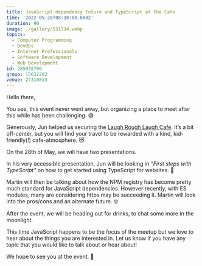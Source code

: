 ```yaml
---
title: JavaScript dependency future and TypeScript at the Café
time: '2022-05-28T08:30:00.000Z'
duration: 90
image: ./gallery/531734.webp
topics:
  - Computer Programming
  - DevOps
  - Internet Professionals
  - Software Development
  - Web Development
id: 285938706
group: 15632202
venue: 27310813
---
```


Hello there,

You see, this event never went away, but organizing a place to meet after this while has been challenging. 😅

Generously, Jun helped us securing the [Laugh Rough Laugh Cafe](https://goo.gl/maps/jkUbDWZqFmkx4Wp1A). It’s a bit off-center, but you will find your travel to be rewarded with a kind, kid-friendly(!) cafe-atmosphere. 😻

On the 28th of May, we will have two presentations.

In his very accessible presentation, Jun will be looking in *"First steps with TypeScript"* on how to get started using TypeScript for websites. 🚀

Martin will then be talking about how the NPM registry has become pretty much standard for JavaScript dependencies. However recently, with ES modules, many are considering https may be succeeding it. Martin will look into the pros/cons and an alternate future. 🤓

After the event, we will be heading out for drinks, to chat some more in the moonlight.

This time JavaScript happens to be the focus of the meetup but we love to hear about the things you are interested in. Let us know if you have any topic that you would like to talk about or hear about!

We hope to see you at the event. 👋
